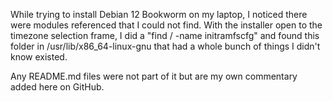 While trying to install Debian 12 Bookworm on my laptop, I noticed there were modules referenced that I could not find. With the installer open to the timezone selection frame, I did a "find / -name initramfscfg" and found this folder in /usr/lib/x86_64-linux-gnu that had a whole bunch of things I didn't know existed.

Any README.md files were not part of it but are my own commentary added here on GitHub.
